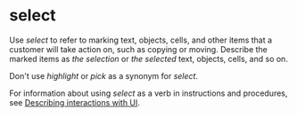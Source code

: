 # select

Use *select*
to refer to marking text, objects, cells, and other items that a
customer will take action on, such as copying or moving. Describe
the marked items as *the selection* or *the* *selected* text, objects, cells, and so on.

Don't use *highlight* or *pick* as a synonym for *select*.

For information about using *select* as a verb in instructions and procedures, see [Describing interactions with UI](~/procedures-instructions/describing-interactions-with-ui.md).
